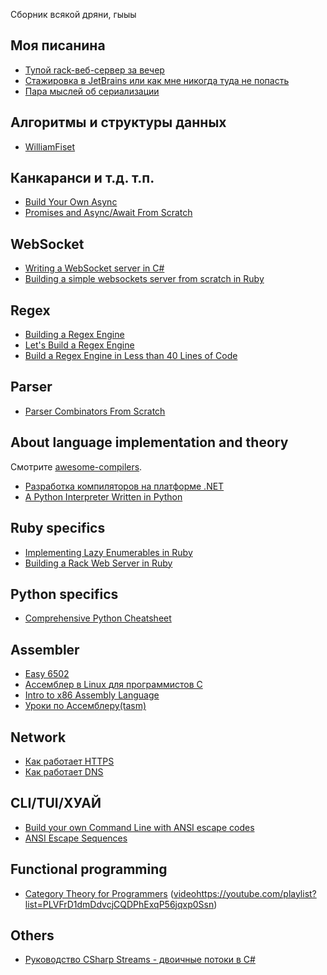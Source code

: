 Cборник всякой дряни, гыыы

## Моя писанина

- [Тупой rack-веб-сервер за вечер](https://oldsitekatkitkat.netlify.app/posts/tiny-rack-web-server-in-ruby)
- [Стажировка в JetBrains или как мне никогда туда не попасть](https://oldsitekatkitkat.netlify.app/posts/jetbrains-test)
- [Пара мыслей об сериализации](https://katkitkat.ru/posts/a-couple-of-thoughts-on-serialization/)

## Алгоритмы и структуры данных

- [WilliamFiset](https://www.youtube.com/c/WilliamFiset-videos/playlists)

## Канкаранси и т.д. т.п.

- [Build Your Own Async](https://youtu.be/Y4Gt3Xjd7G8)
- [Promises and Async/Await From Scratch](https://youtube.com/playlist?list=PLP29wDx6QmW7IaD762Rf_Awfr1Wxz0Amq)

## WebSocket

- [Writing a WebSocket server in C#](https://developer.mozilla.org/en-US/docs/Web/API/WebSockets_API/Writing_WebSocket_server)
- [Building a simple websockets server from scratch in Ruby](https://www.honeybadger.io/blog/building-a-simple-websockets-server-from-scratch-in-ruby/)

## Regex

- [Building a Regex Engine](https://www.abstractsyntaxseed.com/tags/regex-engine)
- [Let's Build a Regex Engine](https://kean.blog/post/lets-build-regex)
- [Build a Regex Engine in Less than 40 Lines of Code](https://nickdrane.com/build-your-own-regex/)

## Parser

- [Parser Combinators From Scratch](https://youtube.com/playlist?list=PLP29wDx6QmW5yfO1LAgO8kU3aQEj8SIrU)

## About language implementation and theory

Смотрите [awesome-compilers](https://github.com/aalhour/awesome-compilers#books).

- [Разработка компиляторов на платформе .NET](file:///C:/Users/utop/Downloads/Telegram%20Desktop/comp_dot-net.pdf)
- [A Python Interpreter Written in Python](https://www.aosabook.org/en/500L/a-python-interpreter-written-in-python.html)

## Ruby specifics

- [Implementing Lazy Enumerables in Ruby](https://www.sitepoint.com/implementing-lazy-enumerables-in-ruby/)
- [Building a Rack Web Server in Ruby](https://ksylvest.com/posts/2016-10-04/building-a-rack-web-server-in-ruby)

## Python specifics

- [Comprehensive Python Cheatsheet](https://gto76.github.io/python-cheatsheet/?fbclid=IwAR0vfi1O7OV6ly-GJuO_Sgs-9yQOHs_jRJ_ttCF5mCs0pJ2dRE6WVZC_-J8)

## Assembler

- [Easy 6502](http://skilldrick.github.io/easy6502/)
- [Ассемблер в Linux для программистов C](https://ru.wikibooks.org/wiki/%D0%90%D1%81%D1%81%D0%B5%D0%BC%D0%B1%D0%BB%D0%B5%D1%80_%D0%B2_Linux_%D0%B4%D0%BB%D1%8F_%D0%BF%D1%80%D0%BE%D0%B3%D1%80%D0%B0%D0%BC%D0%BC%D0%B8%D1%81%D1%82%D0%BE%D0%B2_C)
- [Intro to x86 Assembly Language](https://www.youtube.com/watch?v=wLXIWKUWpSs&list=PLmxT2pVYo5LB5EzTPZGfFN0c2GDiSXgQe)
- [Уроки по Ассемблеру(tasm)](https://youtube.com/playlist?list=PLBIoB20sXBuQvzFT3Pxp0mFKWMG7x5vea)

## Network

- [Как работает HTTPS](https://howhttps.works/ru/)
- [Как работает DNS](https://howdns.works/)

## CLI/TUI/ХУАЙ

- [Build your own Command Line with ANSI escape codes](https://www.lihaoyi.com/post/BuildyourownCommandLinewithANSIescapecodes.html)
- [ANSI Escape Sequences](https://gist.github.com/fnky/458719343aabd01cfb17a3a4f7296797)

## Functional programming

- [Category Theory for Programmers](https://github.com/hmemcpy/milewski-ctfp-pdf) ([video]()https://youtube.com/playlist?list=PLVFrD1dmDdvcjCQDPhExqP56jqxp0Ssn)

## Others

- [Руководство CSharp Streams - двоичные потоки в C#](https://betacode.net/10535/csharp-binary-streams)
